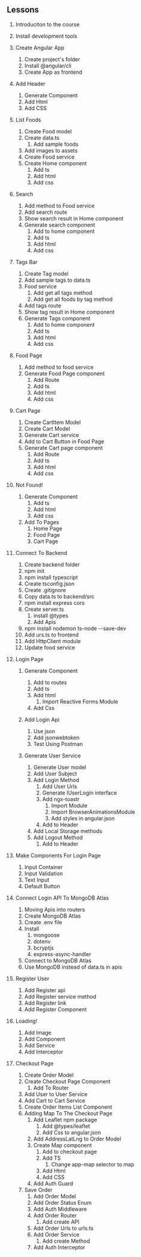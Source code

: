 ##  Lessons
1. Introduciton to the course
2. Install development tools
3. Create Angular App
   1. Create project's folder
   2. Install @angular/cli
   3. Create App as frontend

4. Add Header
   1. Generate Component
   2. Add Html
   3. Add CSS

5. List Foods
    1. Create Food model
    2. Create data.ts
       1. Add sample foods
    3. Add images to assets
    4. Create Food service
    5. Create Home component
       1. Add ts
       2. Add html
       3. Add css

6. Search
   1. Add method to Food service
   2. Add search route
   3. Show search result in Home component
   4. Generate search component
      1. Add to home component
      2. Add ts
      3. Add html
      4. Add css
   
7. Tags Bar
   1. Create Tag model
   2. Add sample tags to data.ts
   3. Food service
      1. Add get all tags method
      2. Add get all foods by tag method
   4. Add tags route
   5. Show tag result in Home component
   6. Generate Tags component
      1. Add to home component
      2. Add ts
      3. Add html
      4. Add css

8. Food Page
   1. Add method to food service
   2. Generate Food Page component
      1. Add Route
      2. Add ts
      3. Add html
      4. Add css

9. Cart Page
   1. Create CartItem Model
   2. Create Cart Model
   3. Generate Cart service
   4. Add to Cart Button in Food Page
   5. Generate Cart page component
      1. Add Route
      2. Add ts
      3. Add html
      4. Add css

10. Not Found!
    1. Generate Component
       1. Add ts
       2. Add html
       3. Add css
    2. Add To Pages
       1. Home Page
       2. Food Page
       3. Cart Page

11. Connect To Backend
    1.  Create backend folder
    2.  npm init
    3.  npm install typescript
    4.  Create tsconfig.json
    5.  Create .gitignore
    6.  Copy data.ts to backend/src
    7.  npm install express cors
    8.  Create server.ts
        1. install @types
        2. Add Apis
    9.  npm install nodemon ts-node --save-dev
    10. Add urs.ts to frontend
    11. Add HttpClient module
    12. Update food service

12. Login Page
    1.  Generate Component
        1.  Add to routes
        2.  Add ts 
        3.  Add html
            1.  Import Reactive Forms Module
        4.  Add Css
    2.  Add Login Api
        1.  Use json
        2.  Add jsonwebtoken
        3.  Test Using Postman
    
    3.  Generate User Service
        1.  Generate User model
        2.  Add User Subject
        3.  Add Login Method   
            1.  Add User Urls
            2.  Generate IUserLogin interface
            3.  Add ngx-toastr
                1.  Import Module
                2.  Import BrowserAnimationsModule
                3.  Add styles in angular.json
            4.  Add to Header
        1. Add Local Storage methods
        2. Add Logout Method
           1. Add to Header


13. Make Components For Login Page
    1. Input Container
    2. Input Validation
    3. Text Input
    4. Default Button

14. Connect Login API To MongoDB Atlas
    1. Moving Apis into routers
    2. Create MongoDB Atlas
    3. Create .env file
    4. Install
       1. mongoose
       2. dotenv
       3. bcryptjs
       4. express-async-handler
    5. Connect to MongoDB Atlas
    6. Use MongoDB instead of data.ts in apis


15. Register User
    1.  Add Register api
    2.  Add Register service method
    3.  Add Register link 
    4.  Add Register Component


16. Loading!
    1.  Add Image 
    2.  Add Component
    3.  Add Service
    4.  Add Interceptor




17. Checkout Page
    1.  Create Order Model
    2.  Create Checkout Page Component
        1.  Add To Router   
    3.  Add User to User Service 
    4.  Add Cart to Cart Service 
    5.  Create Order Items List Component
    6.  Adding Map To The Checkout Page
        1.  Add Leaflet npm package
            1.  Add @types/leaflet
            2.  Add Css to angular.json
        2.  Add AddressLatLng to Order Model
        3.  Create Map component
            1.  Add to checkout page
            2.  Add TS
                1.  Change app-map selector to map
            3.  Add Html
            4.  Add CSS
        4.  Add Auth Guard
    7.  Save Order
        1. Add Order Model
        2. Add Order Status Enum
        3. Add Auth Middleware
        4. Add Order Router
           1. Add create API
        5. Add Order Urls to urls.ts
        7. Add Order Service
           1. Add create Method
        8. Add Auth Interceptor